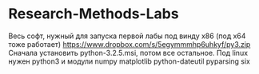 Research-Methods-Labs
=====================

Весь софт, нужный для запуска первой лабы под винду x86 (под x64 тоже работает)  https://www.dropbox.com/s/5egymmmhp6uhkyf/py3.zip
Сначала установить python-3.2.5.msi, потом все остальное. 
Под linux нужен python3 и модули numpy matplotlib python-dateutil pyparsing six
